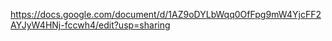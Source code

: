


https://docs.google.com/document/d/1AZ9oDYLbWqq0OfFpg9mW4YjcFF2AYJyW4HNj-fccwh4/edit?usp=sharing
